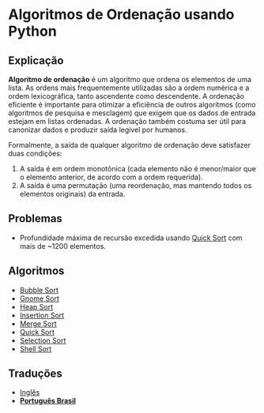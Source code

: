 # Algoritmos de Ordenação usando Python

## Explicação

**Algoritmo de ordenação** é um algoritmo que ordena os elementos de uma lista. As ordens mais frequentemente utilizadas são a ordem numérica e a ordem lexicográfica, tanto ascendente como descendente. A ordenação eficiente é importante para otimizar a eficiência de outros algoritmos (como algoritmos de pesquisa e mesclagem) que exigem que os dados de entrada estejam em listas ordenadas. A ordenação também costuma ser útil para canonizar dados e produzir saída legível por humanos.

Formalmente, a saída de qualquer algoritmo de ordenação deve satisfazer duas condições:

1. A saída é em ordem monotônica (cada elemento não é menor/maior que o elemento anterior, de acordo com a ordem requerida).
2. A saída é uma permutação (uma reordenação, mas mantendo todos os elementos originais) da entrada.

## Problemas

- Profundidade máxima de recursão excedida usando [Quick Sort](https://github.com/StPfeffer/sort-algorithms-python/blob/main/quicksort.py) com mais de ~1200 elementos.

## Algoritmos

- [Bubble Sort](https://github.com/StPfeffer/sort-algorithms-python/blob/main/bubblesort.py)
- [Gnome Sort](https://github.com/StPfeffer/sort-algorithms-python/blob/main/gnomesort.py)
- [Heap Sort](https://github.com/StPfeffer/sort-algorithms-python/blob/main/heapsort.py)
- [Insertion Sort](https://github.com/StPfeffer/sort-algorithms-python/blob/main/insertionsort.py)
- [Merge Sort](https://github.com/StPfeffer/sort-algorithms-python/blob/main/mergesort.py)
- [Quick Sort](https://github.com/StPfeffer/sort-algorithms-python/blob/main/quicksort.py)
- [Selection Sort](https://github.com/StPfeffer/sort-algorithms-python/blob/main/selectionsort.py)
- [Shell Sort](https://github.com/StPfeffer/sort-algorithms-python/blob/main/shellsort.py)

## Traduções

- [Inglês](https://github.com/StPfeffer/sort-algorithms-python)
- [**Português Brasil**](https://github.com/StPfeffer/sort-algorithms-python/blob/main/pt-br/README.md)
